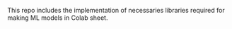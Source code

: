 This repo includes the implementation of necessaries libraries required for making ML models in Colab sheet.
